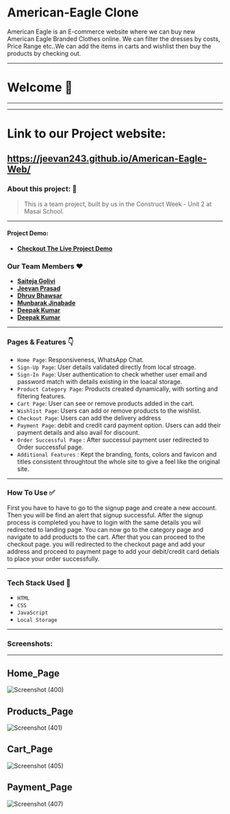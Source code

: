 # American-Eagle Clone

<p> American Eagle is an E-commerce website where we can buy new American Eagle Branded Clothes online. We can filter the dresses by costs, Price Range etc..We can add the items in carts and wishlist then buy the products by checking out.<p/>

---
# Welcome :wave:
---
---
# Link to our Project website:

https://jeevan243.github.io/American-Eagle-Web/
---

### About this project: :raised_hands:

> This is a team project, built by us in the Construct Week - Unit 2 at Masai School.

---



#### Project Demo: 
- **[Checkout The Live Project Demo](https://drive.google.com/file/d/1-bcs0BDSO60srHc0ubjxc6Qv-3VjCiST/view?usp=sharing)**



### Our Team Members :heart:

- **[Saiteja Golivi](https://github.com/GoAlive13)**
- **[Jeevan Prasad](https://github.com/jeevan243)**
- **[Dhruv Bhawsar](https://github.com/)**
- **[Munbarak Jinabade](https://github.com/)**
- **[Deepak Kumar](https://github.com/)**
- **[Deepak Kumar](https://github.com/)**
---

### Pages & Features :point_down:

- `Home Page`: Responsiveness, WhatsApp Chat.
- `Sign-Up Page`: User details validated directly from local stroage.
- `Sign-In Page`: User authentication to check whether user email and password match with details existing in the loacal storage.
- `Product Category Page`: Products created dynamically, with sorting and filtering features.
- `Cart Page`: User can see or remove products added in the cart.
- `Wishlist Page`: Users can add or remove products to the wishlist.
- `Checkout Page`: Users can add the delivery address
- `Payment Page`: debit and credit card payment option. Users can add their payment details and also avail for discount.
- `Order Successful Page` : After successul payment user redirected to Order successful page.
- `Additional Features` : Kept the branding, fonts, colors and favicon and titles consistent throughtout the whole site to give a feel like the original site.

---

### How To Use ✅

First you have to have to go to the signup page and create a new account. Then you will be find an alert that signup successful. After the signup process is completed you have to login with the same details you wil redirected to landing page. You can now go to the category page and navigate to add products to the cart. After that you can proceed to the checkout page. you will redirected to the checkout page and add your address and proceed to payment page to add your debit/credit card detials to place your order successfully. 

---

### Tech Stack Used :wrench:

- `HTML`
- `CSS`
- `JavaScript`
- `Local Storage`

---

### Screenshots:
<hr/>

## Home_Page

![Screenshot (400)](https://user-images.githubusercontent.com/95854153/158534981-ef3b0090-a5a0-4d4f-a393-6c0b2e16d9c7.png)

## Products_Page

![Screenshot (401)](https://user-images.githubusercontent.com/95854153/158534510-bf22be74-877b-447d-9c87-d8707648967a.png)

## Cart_Page

![Screenshot (405)](https://user-images.githubusercontent.com/95854153/158534638-4b24f974-b5d5-4c1b-aaf6-4b5c5aa8e138.png)

## Payment_Page

![Screenshot (407)](https://user-images.githubusercontent.com/95854153/158534819-63bed0be-1724-49d9-ba44-3c19f6b4334f.png)


